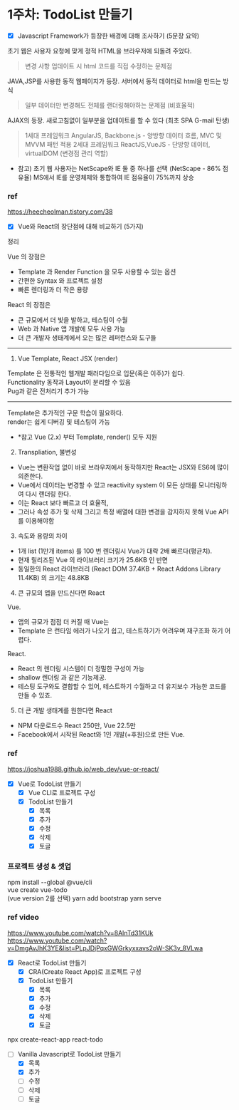 # 1주차: TodoList 만들기

- [x] Javascript Framework가 등장한 배경에 대해 조사하기 (5문장 요약)  

초기 웹은 사용자 요청에 맞게 정적 HTML을 브라우저에 되돌려 주었다.

> 변경 사항 업데이트 시 html 코드를 직접 수정하는 문제점

JAVA,JSP를 사용한 동적 웹페이지가 등장. 서버에서 동적 데이터로 html을 만드는 방식

> 일부 데이터만 변경해도 전체를 랜더링해야하는 문제점 (비효율적)

AJAX의 등장. 새로고침없이 일부분을 업데이트를 할 수 있다 (최초 SPA G-mail 탄생)

> 1세대 프레임워크 AngularJS, Backbone.js - 양방향 데이터 흐름, MVC 및 MVVM 패턴 적용
> 2세대 프레임워크 ReactJS,VueJS - 단방향 데이터, virtualDOM (변경점 관리 역할)

- 참고)
  초기 웹 사용자는 NetScape와 IE 둘 중 하나를 선택 (NetScape - 86% 점유율)
  MS에서 IE를 운영체제와 통합하여 IE 점유율이 75%까지 상승

### ref

https://heecheolman.tistory.com/38

- [x] Vue와 React의 장단점에 대해 비교하기 (5가지)

정리

Vue 의 장점은

- Template 과 Render Function 을 모두 사용할 수 있는 옵션
- 간편한 Syntax 와 프로젝트 설정
- 빠른 렌더링과 더 작은 용량

React 의 장점은

- 큰 규모에서 더 빛을 발하고, 테스팅이 수월
- Web 과 Native 앱 개발에 모두 사용 가능
- 더 큰 개발자 생태계에서 오는 많은 레퍼런스와 도구들

---

1. Vue Template, React JSX (render)

Template 은 전통적인 웹개발 패러다임으로 입문(혹은 이주)가 쉽다.  
Functionality 동작과 Layout이 분리할 수 있음  
Pug과 같은 전처리기 추가 가능

---

Template은 추가적인 구문 학습이 필요하다.  
render는 쉽게 디버깅 및 테스팅이 가능

- \*참고 Vue (2.x) 부터 Template, render() 모두 지원

2. Transpliation, 불변성

- Vue는 변환작업 없이 바로 브라우저에서 동작하지만 React는 JSX와 ES6에 많이 의존한다.
- Vue에서 데이터는 변경할 수 있고 reactivity system 이 모든 상태를 모니터링하여 다시 랜더링 한다.
- 이는 React 보다 빠르고 더 효율적,
- 그러나 속성 추가 및 삭제 그리고 특정 배열에 대한 변경을 감지하지 못해 Vue API를 이용해야함

3. 속도와 용량의 차이

- 1개 list (1만개 items) 를 100 번 렌더링시 Vue가 대략 2배 빠르다(평균치).
- 현재 릴리즈된 Vue 의 라이브러리 크기가 25.6KB 인 반면
- 동일한의 React 라이브러리 (React DOM 37.4KB + React Addons Library 11.4KB) 의 크기는 48.8KB

4. 큰 규모의 앱을 만드신다면 React

Vue.

- 앱의 규모가 점점 더 커질 때 Vue는
- Template 은 런타임 에러가 나오기 쉽고, 테스트하기가 어려우며 재구조화 하기 어렵다.

React.

- React 의 렌더링 시스템이 더 정밀한 구성이 가능
- shallow 렌더링 과 같은 기능제공.
- 테스팅 도구와도 결합할 수 있어, 테스트하기 수월하고 더 유지보수 가능한 코드를 만들 수 있죠.

5. 더 큰 개발 생태계를 원한다면 React

- NPM 다운로드수 React 250만, Vue 22.5만
- Facebook에서 시작된 React와 1인 개발(+후원)으로 만든 Vue.

### ref

https://joshua1988.github.io/web_dev/vue-or-react/

- [x] Vue로 TodoList 만들기
  - [x] Vue CLI로 프로젝트 구성
  - [x] TodoList 만들기
    - [x] 목록
    - [x] 추가
    - [x] 수정
    - [x] 삭제
    - [x] 토글

### 프로젝트 생성 & 셋업

npm install --global @vue/cli  
vue create vue-todo  
(vue version 2를 선택)
yarn add bootstrap
yarn serve

### ref video

https://www.youtube.com/watch?v=8AlnTd31KUk
https://www.youtube.com/watch?v=DmgAvJhK3YE&list=PLpJDjPqxGWGrkyxxavs2oW-SK3v_8VLwa

- [x] React로 TodoList 만들기
  - [x] CRA(Create React App)로 프로젝트 구성
  - [x] TodoList 만들기
    - [x] 목록
    - [x] 추가
    - [x] 수정
    - [x] 삭제
    - [x] 토글

npx create-react-app react-todo

- [ ] Vanilla Javascript로 TodoList 만들기
  - [x] 목록
  - [x] 추가
  - [ ] 수정
  - [ ] 삭제
  - [ ] 토글
